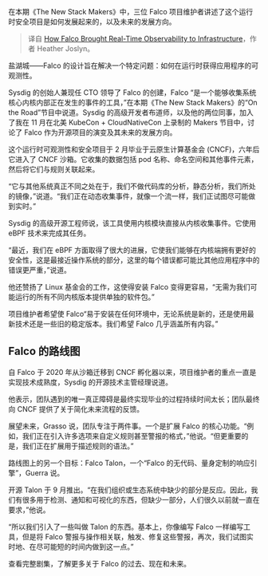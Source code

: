 
<!--
title: Falco如何为基础设施带来实时可观测性
cover: https://cdn.thenewstack.io/media/2024/12/058d04e8-kccnc-na-24_thomas_leo_luca_featured.png
-->

在本期《The New Stack Makers》中，三位 Falco 项目维护者讲述了这个运行时安全项目是如何发展起来的，以及未来的发展方向。

> 译自 [How Falco Brought Real-Time Observability to Infrastructure](https://thenewstack.io/how-falco-brought-real-time-observability-to-infrastructure/)，作者 Heather Joslyn。

盐湖城——Falco 的设计旨在解决一个特定问题：如何在运行时获得应用程序的可观测性。

Sysdig 的创始人兼现任 CTO 领导了 Falco 的创建，Falco “是一个能够收集系统核心内核内部正在发生的事件的工具，”在本期《The New Stack Makers》的“On the Road”节目中说道。Sysdig 的高级开发者布道师，以及他的两位同事，加入了我在 11 月在北美 KubeCon + CloudNativeCon 上录制的 Makers 节目中，讨论了 Falco 作为开源项目的演变及其未来的发展方向。

这个运行时可观测性和安全项目于 2 月毕业于云原生计算基金会 (CNCF)，六年后它进入了 CNCF 沙箱。它收集的数据包括 pod 名称、命名空间和其他事件元素，然后将它们与规则关联起来。

“它与其他系统真正不同之处在于，我们不做代码库的分析，静态分析，我们所处的镜像，”说道。“我们正在动态收集事件，就像一个流一样，我们正试图尽可能做到实时。”

Sysdig 的高级开源工程师说，该工具使用内核模块直接从内核收集事件。它使用 eBPF 技术来完成其任务。

“最近，我们在 eBPF 方面取得了很大的进展，它使我们能够在内核端拥有更好的安全性，这是最接近操作系统的部分，这里的每个错误都可能比其他应用程序中的错误更严重，”说道。

他还赞扬了 Linux 基金会的工作，这使得安装 Falco 变得更容易，“无需为我们可能运行的所有不同内核版本提供单独的软件包。”

项目维护者希望使 Falco“易于安装在任何环境中，无论系统是新的，还是使用最新技术还是一些旧的稳定版本。我们希望 Falco 几乎涵盖所有内容。”

## Falco 的路线图

自 Falco 于 2020 年从沙箱迁移到 CNCF 孵化器以来，项目维护者的重点一直是实现技术成熟度，Sysdig 的开源技术主管经理说道。

他表示，团队遇到的唯一真正障碍是最终实现毕业的过程持续时间太长；团队最终向 CNCF 提供了关于简化未来流程的反馈。

展望未来，Grasso 说，团队专注于两件事。一个是扩展 Falco 的核心功能。“例如，我们正在引入许多选项来自定义规则甚至警报的格式，”他说。“但更重要的是，我们正在扩展用于描述规则的语法。”

路线图上的另一个目标：Falco Talon，一个“Falco 的无代码、量身定制的响应引擎”，Guerra 说。

开源 Talon 于 9 月推出。“在我们组织或生态系统中缺少的部分是反应。因此，我们有很多用于检测、通知和可视化的东西，但缺少一部分，人们很久以前就一直在要求，”他说。

“所以我们引入了一些叫做 Talon 的东西。基本上，你像编写 Falco 一样编写工具，但是将 Falco 警报与操作相关联，触发、修复这些警报，再次，我们试图实时地、在尽可能短的时间内做到这一点。”

查看完整剧集，了解更多关于 Falco 的过去、现在和未来。

